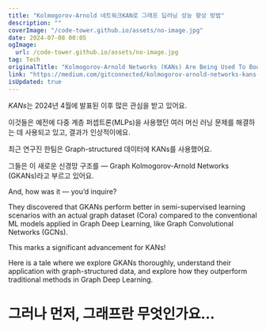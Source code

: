 ```yaml
---
title: "Kolmogorov-Arnold 네트워크KAN로 그래프 딥러닝 성능 향상 방법"
description: ""
coverImage: "/code-tower.github.io/assets/no-image.jpg"
date: 2024-07-08 00:05
ogImage:
  url: /code-tower.github.io/assets/no-image.jpg
tag: Tech
originalTitle: "Kolmogorov-Arnold Networks (KANs) Are Being Used To Boost Graph Deep Learning Like Never Before"
link: "https://medium.com/gitconnected/kolmogorov-arnold-networks-kans-are-being-used-to-boost-graph-deep-learning-like-never-before-2d39fec7dfc3"
isUpdated: true
---
```


*KANs*는 2024년 4월에 발표된 이후 많은 관심을 받고 있어요.

이것들은 예전에 다중 계층 퍼셉트론(MLPs)을 사용했던 여러 머신 러닝 문제를 해결하는 데 사용되고 있고, 결과가 인상적이에요.

최근 연구진 한팀은 Graph-structured 데이터에 KANs를 사용했어요.

그들은 이 새로운 신경망 구조를 — Graph Kolmogorov-Arnold Networks (GKANs)라고 부르고 있어요.

<!-- cozy-coder - 수평 -->

<ins class="adsbygoogle"
     style="display:block"
     data-ad-client="ca-pub-4877378276818686"
     data-ad-slot="1107185301"
     data-ad-format="auto"
     data-full-width-responsive="true"></ins>

<script>
     (adsbygoogle = window.adsbygoogle || []).push({});
</script>

And, how was it — you’d inquire?

They discovered that GKANs perform better in semi-supervised learning scenarios with an actual graph dataset (Cora) compared to the conventional ML models applied in Graph Deep Learning, like Graph Convolutional Networks (GCNs).

This marks a significant advancement for KANs!

Here is a tale where we explore GKANs thoroughly, understand their application with graph-structured data, and explore how they outperform traditional methods in Graph Deep Learning.

<!-- cozy-coder - 수평 -->

<ins class="adsbygoogle"
     style="display:block"
     data-ad-client="ca-pub-4877378276818686"
     data-ad-slot="1107185301"
     data-ad-format="auto"
     data-full-width-responsive="true"></ins>

<script>
     (adsbygoogle = window.adsbygoogle || []).push({});
</script>

# 그러나 먼저, 그래프란 무엇인가요...
